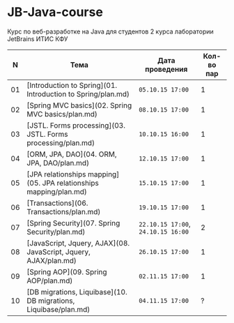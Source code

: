 # JB-Java-course
Курс по веб-разработке на Java для студентов 2 курса лаборатории JetBrains ИТИС КФУ

N | Тема | Дата проведения | Кол-во пар
--- | ------------ | ------------- | -------------
01 | [Introduction to Spring](01. Introduction to Spring/plan.md) | `05.10.15 17:00` | 1
02 | [Spring MVC basics](02. Spring MVC basics/plan.md) | `08.10.15 17:00` | 1
03 | [JSTL. Forms processing](03. JSTL. Forms processing/plan.md) | `10.10.15 16:00` | 1
04 | [ORM, JPA, DAO](04. ORM, JPA, DAO/plan.md) | `12.10.15 17:00` | 1
05 | [JPA relationships mapping](05. JPA relationships mapping/plan.md) | `15.10.15 17:00` | 1
06 | [Transactions](06. Transactions/plan.md) | `19.10.15 17:00` | 1
07 | [Spring Security](07. Spring Security/plan.md) | `22.10.15 17:00`, `24.10.15 16:00` | 2
08 | [JavaScript, Jquery, AJAX](08. JavaScript, Jquery, AJAX/plan.md) | `26.10.15 17:00` | 1
09 | [Spring AOP](09. Spring AOP/plan.md) | `02.11.15 17:00` | 1
10 | [DB migrations, Liquibase](10. DB migrations, Liquibase/plan.md) | `04.11.15 17:00` | ?

